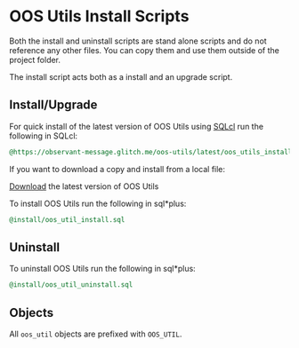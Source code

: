 # OOS Utils Install Scripts

Both the install and uninstall scripts are stand alone scripts and do not reference any other files. You can copy them and use them outside of the project folder.

The install script acts both as a install and an upgrade script.

## Install/Upgrade

For quick install of the latest version of OOS Utils using [SQLcl](http://www.oracle.com/technetwork/developer-tools/sqlcl/downloads/index.html) run the following in SQLcl:

```sql
@https://observant-message.glitch.me/oos-utils/latest/oos_utils_install.sql
```

If you want to download a copy and install from a local file:

[Download](https://github.com/OraOpenSource/oos-utils/releases) the latest version of OOS Utils

To install OOS Utils run the following in sql*plus:

```sql
@install/oos_util_install.sql
```

## Uninstall

To uninstall OOS Utils run the following in sql*plus:

```sql
@install/oos_util_uninstall.sql
```

## Objects

All `oos_util` objects are prefixed with `OOS_UTIL`.
